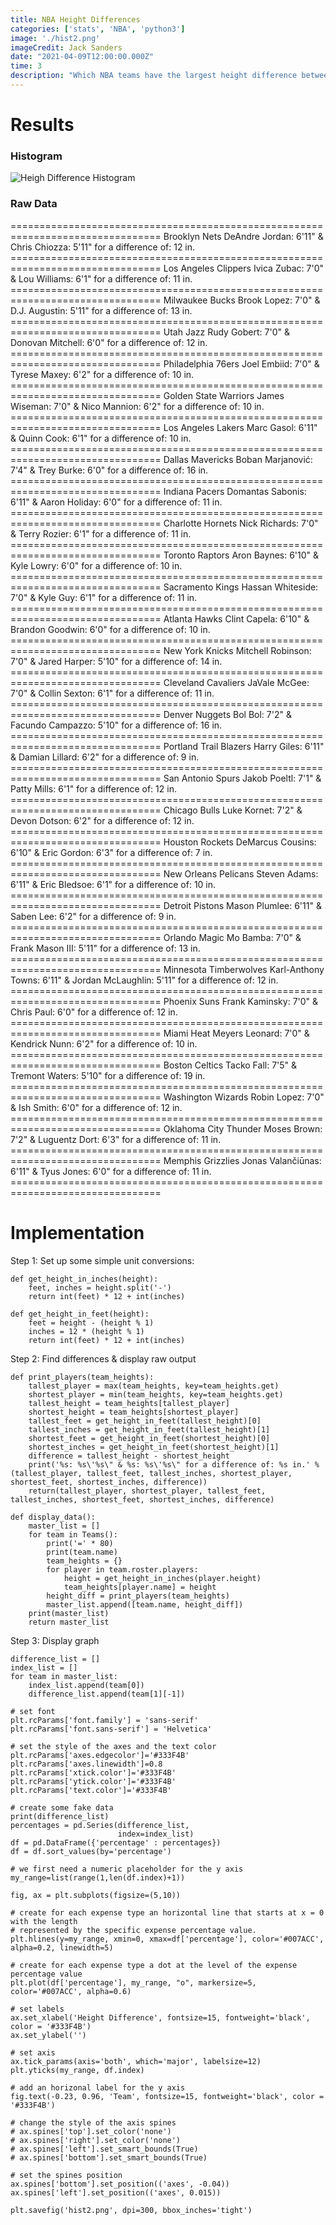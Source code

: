 ```yaml
---
title: NBA Height Differences
categories: ['stats', 'NBA', 'python3']
image: './hist2.png'
imageCredit: Jack Sanders
date: "2021-04-09T12:00:00.000Z"
time: 3
description: "Which NBA teams have the largest height difference between two players?"
---
```


# Results

### Histogram
![Heigh Difference Histogram](./hist2.png "Height Differences by NBA Teams")

### Raw Data
<p>
================================================================================
Brooklyn Nets
DeAndre Jordan: 6'11" & Chris Chiozza: 5'11" for a difference of: 12 in.
================================================================================
Los Angeles Clippers
Ivica Zubac: 7'0" & Lou Williams: 6'1" for a difference of: 11 in.
================================================================================
Milwaukee Bucks
Brook Lopez: 7'0" & D.J. Augustin: 5'11" for a difference of: 13 in.
================================================================================
Utah Jazz
Rudy Gobert: 7'0" & Donovan Mitchell: 6'0" for a difference of: 12 in.
================================================================================
Philadelphia 76ers
Joel Embiid: 7'0" & Tyrese Maxey: 6'2" for a difference of: 10 in.
================================================================================
Golden State Warriors
James Wiseman: 7'0" & Nico Mannion: 6'2" for a difference of: 10 in.
================================================================================
Los Angeles Lakers
Marc Gasol: 6'11" & Quinn Cook: 6'1" for a difference of: 10 in.
================================================================================
Dallas Mavericks
Boban Marjanović: 7'4" & Trey Burke: 6'0" for a difference of: 16 in.
================================================================================
Indiana Pacers
Domantas Sabonis: 6'11" & Aaron Holiday: 6'0" for a difference of: 11 in.
================================================================================
Charlotte Hornets
Nick Richards: 7'0" & Terry Rozier: 6'1" for a difference of: 11 in.
================================================================================
Toronto Raptors
Aron Baynes: 6'10" & Kyle Lowry: 6'0" for a difference of: 10 in.
================================================================================
Sacramento Kings
Hassan Whiteside: 7'0" & Kyle Guy: 6'1" for a difference of: 11 in.
================================================================================
Atlanta Hawks
Clint Capela: 6'10" & Brandon Goodwin: 6'0" for a difference of: 10 in.
================================================================================
New York Knicks
Mitchell Robinson: 7'0" & Jared Harper: 5'10" for a difference of: 14 in.
================================================================================
Cleveland Cavaliers
JaVale McGee: 7'0" & Collin Sexton: 6'1" for a difference of: 11 in.
================================================================================
Denver Nuggets
Bol Bol: 7'2" & Facundo Campazzo: 5'10" for a difference of: 16 in.
================================================================================
Portland Trail Blazers
Harry Giles: 6'11" & Damian Lillard: 6'2" for a difference of: 9 in.
================================================================================
San Antonio Spurs
Jakob Poeltl: 7'1" & Patty Mills: 6'1" for a difference of: 12 in.
================================================================================
Chicago Bulls
Luke Kornet: 7'2" & Devon Dotson: 6'2" for a difference of: 12 in.
================================================================================
Houston Rockets
DeMarcus Cousins: 6'10" & Eric Gordon: 6'3" for a difference of: 7 in.
================================================================================
New Orleans Pelicans
Steven Adams: 6'11" & Eric Bledsoe: 6'1" for a difference of: 10 in.
================================================================================
Detroit Pistons
Mason Plumlee: 6'11" & Saben Lee: 6'2" for a difference of: 9 in.
================================================================================
Orlando Magic
Mo Bamba: 7'0" & Frank Mason III: 5'11" for a difference of: 13 in.
================================================================================
Minnesota Timberwolves
Karl-Anthony Towns: 6'11" & Jordan McLaughlin: 5'11" for a difference of: 12 in.
================================================================================
Phoenix Suns
Frank Kaminsky: 7'0" & Chris Paul: 6'0" for a difference of: 12 in.
================================================================================
Miami Heat
Meyers Leonard: 7'0" & Kendrick Nunn: 6'2" for a difference of: 10 in.
================================================================================
Boston Celtics
Tacko Fall: 7'5" & Tremont Waters: 5'10" for a difference of: 19 in.
================================================================================
Washington Wizards
Robin Lopez: 7'0" & Ish Smith: 6'0" for a difference of: 12 in.
================================================================================
Oklahoma City Thunder
Moses Brown: 7'2" & Luguentz Dort: 6'3" for a difference of: 11 in.
================================================================================
Memphis Grizzlies
Jonas Valančiūnas: 6'11" & Tyus Jones: 6'0" for a difference of: 11 in.
================================================================================
<p>

# Implementation

Step 1: Set up some simple unit conversions:
```
def get_height_in_inches(height):
    feet, inches = height.split('-')
    return int(feet) * 12 + int(inches)

def get_height_in_feet(height):
    feet = height - (height % 1)
    inches = 12 * (height % 1)
    return int(feet) * 12 + int(inches)
```

Step 2: Find differences & display raw output
```
def print_players(team_heights):
    tallest_player = max(team_heights, key=team_heights.get)
    shortest_player = min(team_heights, key=team_heights.get)
    tallest_height = team_heights[tallest_player]
    shortest_height = team_heights[shortest_player]
    tallest_feet = get_height_in_feet(tallest_height)[0]
    tallest_inches = get_height_in_feet(tallest_height)[1]
    shortest_feet = get_height_in_feet(shortest_height)[0]
    shortest_inches = get_height_in_feet(shortest_height)[1]
    difference = tallest_height - shortest_height
    print('%s: %s\'%s\" & %s: %s\'%s\" for a difference of: %s in.' % (tallest_player, tallest_feet, tallest_inches, shortest_player, shortest_feet, shortest_inches, difference))
    return(tallest_player, shortest_player, tallest_feet, tallest_inches, shortest_feet, shortest_inches, difference)

def display_data():
    master_list = []
    for team in Teams():
        print('=' * 80)
        print(team.name)
        team_heights = {}
        for player in team.roster.players:
            height = get_height_in_inches(player.height)
            team_heights[player.name] = height
        height_diff = print_players(team_heights)
        master_list.append([team.name, height_diff])
    print(master_list)
    return master_list
```


Step 3: Display graph
```
difference_list = []
index_list = []
for team in master_list:
    index_list.append(team[0])
    difference_list.append(team[1][-1])

# set font
plt.rcParams['font.family'] = 'sans-serif'
plt.rcParams['font.sans-serif'] = 'Helvetica'

# set the style of the axes and the text color
plt.rcParams['axes.edgecolor']='#333F4B'
plt.rcParams['axes.linewidth']=0.8
plt.rcParams['xtick.color']='#333F4B'
plt.rcParams['ytick.color']='#333F4B'
plt.rcParams['text.color']='#333F4B'

# create some fake data
print(difference_list)
percentages = pd.Series(difference_list, 
                        index=index_list)
df = pd.DataFrame({'percentage' : percentages})
df = df.sort_values(by='percentage')

# we first need a numeric placeholder for the y axis
my_range=list(range(1,len(df.index)+1))

fig, ax = plt.subplots(figsize=(5,10))

# create for each expense type an horizontal line that starts at x = 0 with the length 
# represented by the specific expense percentage value.
plt.hlines(y=my_range, xmin=0, xmax=df['percentage'], color='#007ACC', alpha=0.2, linewidth=5)

# create for each expense type a dot at the level of the expense percentage value
plt.plot(df['percentage'], my_range, "o", markersize=5, color='#007ACC', alpha=0.6)

# set labels
ax.set_xlabel('Height Difference', fontsize=15, fontweight='black', color = '#333F4B')
ax.set_ylabel('')

# set axis
ax.tick_params(axis='both', which='major', labelsize=12)
plt.yticks(my_range, df.index)

# add an horizonal label for the y axis 
fig.text(-0.23, 0.96, 'Team', fontsize=15, fontweight='black', color = '#333F4B')

# change the style of the axis spines
# ax.spines['top'].set_color('none')
# ax.spines['right'].set_color('none')
# ax.spines['left'].set_smart_bounds(True)
# ax.spines['bottom'].set_smart_bounds(True)

# set the spines position
ax.spines['bottom'].set_position(('axes', -0.04))
ax.spines['left'].set_position(('axes', 0.015))

plt.savefig('hist2.png', dpi=300, bbox_inches='tight')
```
